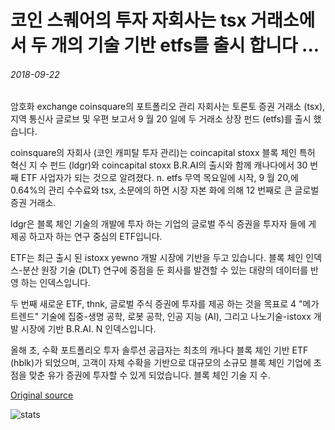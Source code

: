 # 코인 스퀘어의 투자 자회사는 tsx 거래소에서 두 개의 기술 기반 etfs를 출시 합니다 ...

###### 2018-09-22

암호화 exchange coinsquare의 포트폴리오 관리 자회사는 토론토 증권 거래소 (tsx), 지역 통신사 글로브 및 우편 보고서 9 월 20 일에 두 거래소 상장 펀드 (etfs)를 출시 했습니다.

coinsquare의 자회사 (코인 캐피탈 투자 관리)는 coincapital stoxx 블록 체인 특허 혁신 지 수 펀드 (ldgr)와 coincapital stoxx B.R.AI의 출시와 함께 캐나다에서 30 번째 ETF 사업자가 되는 것으로 알려졌다. n. etfs 무역 목요일에 시작, 9 월 20,에 0.64%의 관리 수수료와 tsx, 소문에의 하면 시장 자본 화에 의해 12 번째로 큰 글로벌 증권 거래소.

ldgr은 블록 체인 기술의 개발에 투자 하는 기업의 글로벌 주식 증권을 투자자 들에 게 제공 하고자 하는 연구 중심의 ETF입니다.

ETF는 최근 출시 된 istoxx yewno 개발 시장에 기반을 두고 있습니다. 블록 체인 인덱스-분산 원장 기술 (DLT) 연구에 중점을 둔 회사를 발견할 수 있는 대량의 데이터를 반영 하는 인덱스입니다.

두 번째 새로운 ETF, thnk, 글로벌 주식 증권에 투자를 제공 하는 것을 목표로 4 "메가 트렌드" 기술에 집중-생명 공학, 로봇 공학, 인공 지능 (AI), 그리고 나노기술-istoxx 개발 시장에 기반 B.R.AI. N 인덱스입니다.

올해 초, 수확 포트폴리오 투자 솔루션 공급자는 최초의 캐나다 블록 체인 기반 ETF (hblk)가 되었으며, 고객이 자체 수확을 기반으로 대규모의 소규모 블록 체인 기업에 초점을 맞춘 유가 증권에 투자할 수 있게 되었습니다. 블록 체인 기술 지 수.

[Original source](https://cointelegraph.com/news/coinsquares-investment-subsidiary-launches-two-tech-based-etfs-on-tsx-exchange)

![stats](https://c.statcounter.com/11760860/0/a89fa40b/1/ "stats")